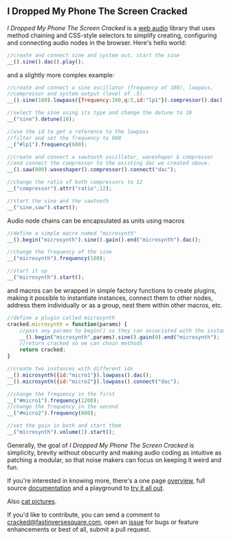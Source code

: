I Dropped My Phone The Screen Cracked
-------------------------------------
_I Dropped My Phone The Screen Cracked_ is a [web audio](http://www.w3.org/TR/webaudio/) library that uses method chaining and CSS-style selectors to simplify creating, configuring and connecting audio nodes in the browser. Here's hello world:

```javascript
//create and connect sine and system out. start the sine
__().sine().dac().play();
```
and a slightly more complex example:

```javascript
//create and connect a sine oscillator (frequency of 180), lowpass,
//compressor and system output (level of .5).
__().sine(180).lowpass({frequency:160,q:5,id:"lp1"}).compressor().dac(.5);

//select the sine using its type and change the detune to 10
__("sine").detune(10);

//use the id to get a reference to the lowpass
//filter and set the frequency to 600
__("#lp1").frequency(600);

//create and connect a sawtooth oscillator, waveshaper & compressor
//and connect the compressor to the existing dac we created above.
__().saw(800).waveshaper().compressor().connect("dac");

//change the ratio of both compressors to 12
__("compressor").attr("ratio",12);

//start the sine and the sawtooth
__("sine,saw").start();
```
Audio node chains can be encapsulated as units using macros

```javascript
//define a simple macro named "microsynth"
__().begin("microsynth").sine().gain().end("microsynth").dac();

//change the frequency of the sine
__("microsynth").frequency(100);

//start it up
__("microsynth").start();
```
and macros can be wrapped in simple factory functions to create plugins, making it possible
to instantiate instances, connect them to other nodes, address them individually or as a group, 
nest them within other macros, etc.
```javascript
//define a plugin called microsynth
cracked.microsynth = function(params) {
    //pass any params to begin() so they can associated with the instance
    __().begin("microsynth",params).sine().gain(0).end("microsynth");
    //return cracked so we can chain methods
    return cracked;
}

//create two instances with different ids
__().microsynth({id:"micro1"}).lowpass().dac();
__().microsynth({id:"micro2"}).lowpass().connect("dac");

//change the frequency in the first
__("#micro1").frequency(1200);
//change the frequency in the second
__("#micro2").frequency(600);

//set the gain in both and start them
__("microsynth").volume(1).start();
```
Generally, the goal of _I Dropped My Phone The Screen Cracked_ is simplicity, brevity without obscurity and making audio coding as intuitive as patching a modular, so that noise makers can focus on keeping it weird and fun.

If you're interested in knowing more, there's a one page [overview](OVERVIEW.md), full source [documentation](http://billorcutt.github.io/i_dropped_my_phone_the_screen_cracked/docs/src/cracked.js.html) and a playground to [try it all out](http://billorcutt.github.io/i_dropped_my_phone_the_screen_cracked/). 

Also [cat pictures](http://idroppedmyphonethescreencracked.tumblr.com).

If you'd like to contribute, you can send a comment to cracked@fastinversesquare.com, open an [issue](https://github.com/billorcutt/i_dropped_my_phone_the_screen_cracked/issues) for bugs or feature enhancements or best of all, submit a pull request.




